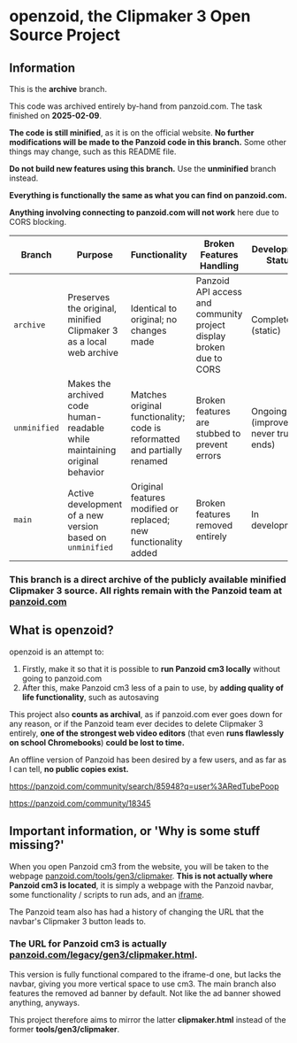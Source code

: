 # openzoid, the Clipmaker 3 Open Source Project

## Information

This is the **archive** branch.

This code was archived entirely by-hand from panzoid.com. The task finished on **2025-02-09**.

**The code is still minified**, as it is on the official website. **No further modifications will be made to the Panzoid code in this branch.** Some other things may change, such as this README file.

**Do not build new features using this branch.** Use the **unminified** branch instead.

**Everything is functionally the same as what you can find on panzoid.com.**

**Anything involving connecting to panzoid.com will not work** here due to CORS blocking.

| Branch       | Purpose                                                                    | Functionality                                                             | Broken Features Handling                                            | Development Status                     |
| ------------ | -------------------------------------------------------------------------- | ------------------------------------------------------------------------- | ------------------------------------------------------------------- | -------------------------------------- |
| `archive`    | Preserves the original, minified Clipmaker 3 as a local web archive        | Identical to original; no changes made                                    | Panzoid API access and community project display broken due to CORS | Complete (static)                      |
| `unminified` | Makes the archived code human-readable while maintaining original behavior | Matches original functionality; code is reformatted and partially renamed | Broken features are stubbed to prevent errors                       | Ongoing (improvement never truly ends) |
| `main`       | Active development of a new version based on `unminified`                  | Original features modified or replaced; new functionality added           | Broken features removed entirely                                    | In development                         |

### This branch is a direct archive of the publicly available minified Clipmaker 3 source. All rights remain with the Panzoid team at [panzoid.com](https://panzoid.com/)

## What is openzoid?

openzoid is an attempt to:
1. Firstly, make it so that it is possible to **run Panzoid cm3 locally** without going to panzoid.com
2. After this, make Panzoid cm3 less of a pain to use, by **adding quality of life functionality**, such as autosaving

This project also **counts as archival**, as if panzoid.com ever goes down for any reason, or if the Panzoid team ever decides to delete Clipmaker 3 entirely, **one of the strongest web video editors** (that even **runs flawlessly on school Chromebooks**) **could be lost to time.**

An offline version of Panzoid has been desired by a few users, and as far as I can tell, **no public copies exist.**

https://panzoid.com/community/search/85948?q=user%3ARedTubePoop

https://panzoid.com/community/18345

<!--

## How to use

### I want to run this locally

You only need basic knowledge about running web servers, so if you have that, this process should not be difficult.
There are many ways to do this, but this is the one I personally use:

1. Download all the files and start a webserver of your choice.
    - I personally prefer **php** as it is the easiest to set up. Simply navigate to the folder containing this very README file and run:
```sh
php -S localhost:2345
```
(make sure that the port is available, of course)

2. Open a web browser and go to this corresponding URL:
```
localhost:2345/clipmaker.html
```
There is currently no index.html, so you have to go to clipmaker.html to not receive a 404. Of course, make sure that the domain name corresponds to whatever you chose.

3. Clipmaker 3 should now be loaded; you might have to reload the page once or twice if you notice any oddities. Enjoy!

-->

## Important information, or 'Why is some stuff missing?'

When you open Panzoid cm3 from the website, you will be taken to the webpage [panzoid.com/tools/gen3/clipmaker](https://panzoid.com/tools/gen3/clipmaker). **This is not actually where Panzoid cm3 is located**, it is simply a webpage with the Panzoid navbar, some functionality / scripts to run ads, and an [iframe](https://developer.mozilla.org/en-US/docs/Web/HTML/Element/iframe).

The Panzoid team also has had a history of changing the URL that the navbar's Clipmaker 3 button leads to.

### **The URL for Panzoid cm3 is actually [panzoid.com/legacy/gen3/clipmaker.html](https://panzoid.com/legacy/gen3/clipmaker.html).**

This version is fully functional compared to the iframe-d one, but lacks the navbar, giving you more vertical space to use cm3. The main branch also features the removed ad banner by default. Not like the ad banner showed anything, anyways.

This project therefore aims to mirror the latter **clipmaker.html** instead of the former **tools/gen3/clipmaker**.

<!-- ## Quality of life version

Once archiving cm3 is finished, there will be three versions of openzoid:

1. The original Panzoid cm3 as you would find it from panzoid.com's clipmaker.html -- for archival reasons
2. Panzoid cm3, with unminified JavaScript and a removed ad banner -- for general use purposes, and adding modification, or studying
3. Same as 2. + quality of life features, both from me and the community -- the heart of cm3 Open Source Project.

1 will never change as long as Panzoid cm3 never changes (which it allegedly has not done for at least the past 5 years).
2 will recieve updates only to make the code easier to read, no adding or removing features, no bugfixes.
3 will recieve updates for everything: refactors, bugfixes and more.

There are no plans to archive gen4. I wanted to archive gen3 as it has been abandoned even though it is such a great editor and I refuse to let it remain as abandonware.

-->
